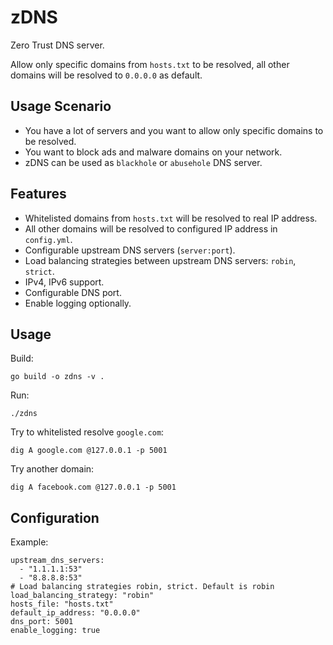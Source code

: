 # zDNS

Zero Trust DNS server.

Allow only specific domains from `hosts.txt` to be resolved, 
all other domains will be resolved to `0.0.0.0` as default.

## Usage Scenario

- You have a lot of servers and you want to allow only specific domains to be resolved.
- You want to block ads and malware domains on your network.
- zDNS can be used as `blackhole` or `abusehole` DNS server.

## Features

- Whitelisted domains from `hosts.txt` will be resolved to real IP address.
- All other domains will be resolved to configured IP address in `config.yml`.
- Configurable upstream DNS servers (`server:port`).
- Load balancing strategies between upstream DNS servers: `robin`, `strict`.
- IPv4, IPv6 support.
- Configurable DNS port.
- Enable logging optionally.
<!-- - Detecting DNS queries type: `A`, `AAAA`, `CNAME`, `TXT`, `MX`, `NS`, `PTR`, `SRV`, `SOA`, `CAA`, `ANY`. -->


## Usage

Build:
```shell
go build -o zdns -v .
```

Run:
```shell
./zdns
```

Try to whitelisted resolve `google.com`:
```shell
dig A google.com @127.0.0.1 -p 5001
```

Try another domain:
```shell
dig A facebook.com @127.0.0.1 -p 5001
```

## Configuration

Example:
```shell
upstream_dns_servers:
  - "1.1.1.1:53"
  - "8.8.8.8:53"
# Load balancing strategies robin, strict. Default is robin
load_balancing_strategy: "robin"
hosts_file: "hosts.txt"
default_ip_address: "0.0.0.0"
dns_port: 5001
enable_logging: true

```
